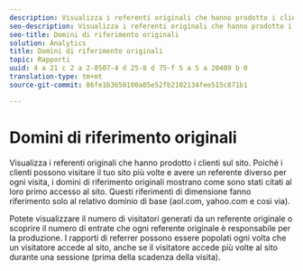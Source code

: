 ```yaml
---
description: Visualizza i referenti originali che hanno prodotto i clienti sul sito. Poiché i clienti possono visitare il tuo sito più volte e avere un referente diverso per ogni visita, i domini di riferimento originali mostrano come sono stati citati al loro primo accesso al sito. Questi riferimenti di dimensione fanno riferimento solo al relativo dominio di base (aol.com, yahoo.com e così via).
seo-description: Visualizza i referenti originali che hanno prodotto i clienti sul sito. Poiché i clienti possono visitare il tuo sito più volte e avere un referente diverso per ogni visita, i domini di riferimento originali mostrano come sono stati citati al loro primo accesso al sito. Questi riferimenti di dimensione fanno riferimento solo al relativo dominio di base (aol.com, yahoo.com e così via).
seo-title: Domini di riferimento originali
solution: Analytics
title: Domini di riferimento originali
topic: Rapporti
uuid: 4 a 21 c 2 a 2-8507-4 d 25-8 d 75-f 5 a 5 a 20409 b 0
translation-type: tm+mt
source-git-commit: 86fe1b3650100a05e52fb2102134fee515c871b1

---
```



# Domini di riferimento originali

Visualizza i referenti originali che hanno prodotto i clienti sul sito. Poiché i clienti possono visitare il tuo sito più volte e avere un referente diverso per ogni visita, i domini di riferimento originali mostrano come sono stati citati al loro primo accesso al sito. Questi riferimenti di dimensione fanno riferimento solo al relativo dominio di base (aol.com, yahoo.com e così via).

Potete visualizzare il numero di visitatori generati da un referente originale o scoprire il numero di entrate che ogni referente originale è responsabile per la produzione. I rapporti di referrer possono essere popolati ogni volta che un visitatore accede al sito, anche se il visitatore accede più volte al sito durante una sessione (prima della scadenza della visita).
